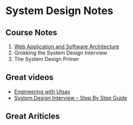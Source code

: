 # System Design Notes

## Course Notes
1. [Web Application and Software Architecture](https://github.com/ShiqiangXia/System-Design-Notes/blob/4898513d6bfc6f243996e4754a82638510a71f00/01-courses/web%20architecture%20.md)
2. Grokking the System Design Interview
3. The System Design Primer

## Great videos

* [Engineering with Utsav](https://www.youtube.com/watch?v=9N2S3JZffeg&list=PL48X-p0juMPUPm-RhbMEycBZbt6BTHuoj&index=4&t=865s&ab_channel=EngineeringwithUtsav)
* [System Design Interview – Step By Step Guide](https://www.youtube.com/watch?v=bUHFg8CZFws&t=397s&ab_channel=SystemDesignInterview)

## Great Ariticles
